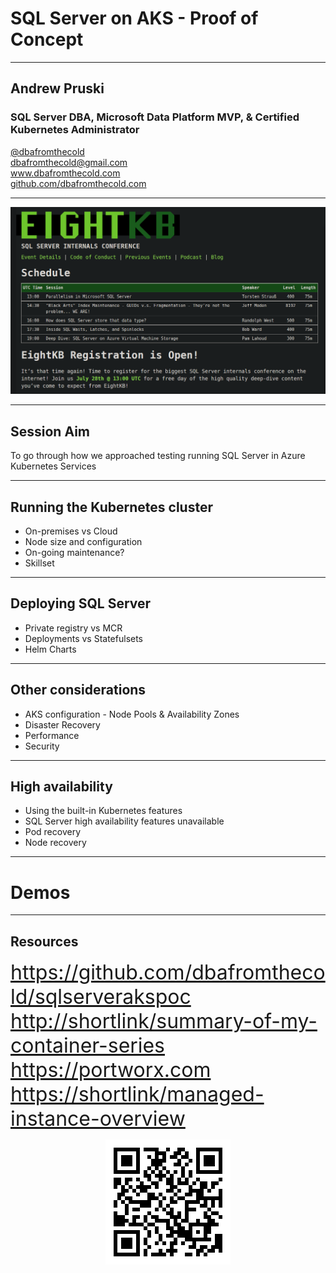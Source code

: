 # SQL Server on AKS - Proof of Concept

---

## Andrew Pruski

### SQL Server DBA, Microsoft Data Platform MVP, & Certified Kubernetes Administrator
<!-- .slide: style="text-align: left;"> -->
<i class="fab fa-twitter"></i><a href="https://twitter.com/dbafromthecold">  @dbafromthecold</a><br>
<i class="fas fa-envelope"></i>  dbafromthecold@gmail.com<br>
<i class="fab fa-wordpress"></i>  www.dbafromthecold.com<br>
<i class="fab fa-github"></i><a href="https://github.com/dbafromthecold">  github.com/dbafromthecold.com</a>

---

<p align="center">
<img src="images/eightkb.png" />
</p>

---

## Session Aim
<!-- .slide: style="text-align: left;"> -->
To go through how we approached testing running SQL Server in Azure Kubernetes Services

---

## Running the Kubernetes cluster
<!-- .slide: style="text-align: left;"> -->
- On-premises vs Cloud<br>
- Node size and configuration<br>
- On-going maintenance?<br>
- Skillset

---

## Deploying SQL Server
<!-- .slide: style="text-align: left;"> -->
- Private registry vs MCR<br>
- Deployments vs Statefulsets<br>
- Helm Charts

---

## Other considerations
<!-- .slide: style="text-align: left;"> -->
- AKS configuration - Node Pools & Availability Zones
- Disaster Recovery<br>
- Performance<br>
- Security

---

## High availability
<!-- .slide: style="text-align: left;"> -->
- Using the built-in Kubernetes features<br>
- SQL Server high availability features unavailable<br>
- Pod recovery<br>
- Node recovery

---

# Demos

---

## Resources
<!-- .slide: style="text-align: left;"> -->
<font size="6">
<a href="https://github.com/dbafromthecold/sqlserverakspoc">https://github.com/dbafromthecold/sqlserverakspoc</a><br>
<a href="http://tinyurl.com/y3x29t3j/summary-of-my-container-series">http://shortlink/summary-of-my-container-series</a><br>
<a href="https://portworx.com/">https://portworx.com</a></br>
<a href="https://docs.microsoft.com/en-us/azure/azure-arc/data/managed-instance-overview">https://shortlink/managed-instance-overview</a>
</font>

<p align="center">
<img src="images/sqlserverakspoc_qrcode.png" />
</p>
